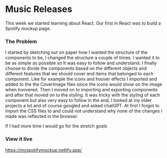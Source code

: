 # Music Releases

This week we started learning about React. Our first in React was to build a Spotify mockup page. 


### The Problem

I started by sketching out on paper how I wanted the structure of the components to be, I changed the structure a couple of times. I wanted it to be as simple as possible so It was easy to follow and understand. I finally choose to divide the components based on the different objects and different features that we should cover and items that belonged to each component. Like for example the icons and hoover effects I imported and added to the the CoverImage files since the icons would show on the image when hoovered. Then I moved on to importing and exporting components and after that moved on to the styling. It was tricky with the styling of each component but also very easy to follow in the end, I looked at my older projects a lot and of course googled and asked chatGPT. At first I forgot to import the CSS files to and could not understand why none of the changes I made was reflected in the browser. 

If I had more time I would go for the stretch goals 

### View it live
https://myspotifymockup.netlify.app/

